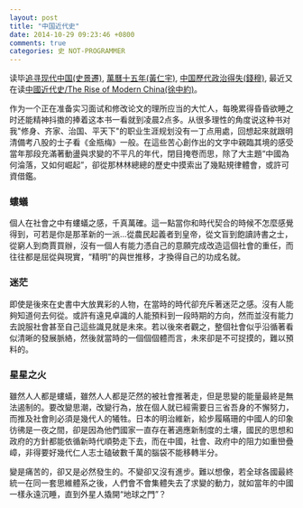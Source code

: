 ```yaml
---
layout: post
title: "中国近代史"
date: 2014-10-29 09:23:46 +0800
comments: true
categories: 史 NOT-PROGRAMMER
---
```


读毕[追寻现代中国(史景遷)](http://book.douban.com/subject/1283178/), [萬曆十五年(黃仁宇)](http://book.douban.com/subject/1041482/), [中国歷代政治得失(錢穆)](http://book.douban.com/subject/1003479/), 最近又在读[中國近代史/The Rise of Modern China(徐中約)](http://book.douban.com/subject/2376486/)。

<!-- more -->

作为一个正在准备实习面试和修改论文的理所应当的大忙人，每晚累得昏昏欲睡之时还能精神抖擞的捧着这本书一看就到凌晨2点多。从很多理性的角度说这种书对我"修身、齐家、治国、平天下"的职业生涯规划没有一丁点用處，回想起來就跟明清備考八股的士子看《金瓶梅》一般。在這些苦心創作出的文字中親臨其境的感受當年那段充滿著動盪與求變的不平凡的年代，閉目掩卷而思，除了大主題“中國為何淪落，又如何崛起”，卻從那林林總總的歷史中摸索出了幾點規律體會，或許可資借鑑。

### 螻蟻
個人在社會之中有螻蟻之感，千真萬確。這一點當你和時代契合的時候不怎麼感覺得到，可若是你是那革新的一派...從農民起義者到皇帝，從文盲到飽讀詩書之士，從窮人到商賈買辦，沒有一個人有能力憑自己的意願完成改造這個社會的重任，而往往都是屈從與現實，“精明”的與世推移，才換得自己的功成名就。

### 迷茫
即使是後來在史書中大放異彩的人物，在當時的時代卻充斥著迷茫之感。沒有人能夠知道何去何從。或許有遠見卓識的人能預料到一段時期的方向，然而並沒有能力去說服社會甚至自己這些識見就是未來。若以後來者觀之，整個社會似乎沿循著看似清晰的發展脈絡，然後就當時的一個個個體而言，未來卻是不可捉摸的，難以預料的。

### 星星之火
雖然人人都是螻蟻，雖然人人都是茫然的被社會推著走，但是思變的能量最終是無法遏制的。要改變思潮，改變行為，放在個人就已經需要日三省吾身的不懈努力，而推及社會則必須是幾代人的犧牲。日本的明治維新，給步履瞞珊的中國人的印象彷彿是一夜之間，卻是因為他們國家一直存在著適應新制度的土壤，國民的思想和政府的方針都能依循新時代順勢走下去，而在中國，社會、政府中的阻力如重巒疊嶂，非得要好幾代仁人志士磕破數千萬的腦袋不能移轉半分。

變是痛苦的，卻又是必然發生的。不變卻又沒有進步。難以想像，若全球各國最終統一在同一套思維體系之後，人們會不會集體失去了求變的動力，就如當年的中國一樣永遠沉睡，直到外星人撬開“地球之門”？
